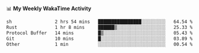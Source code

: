 <!--
**stamp711/stamp711** is a ✨ _special_ ✨ repository because its `README.md` (this file) appears on your GitHub profile.

Here are some ideas to get you started:

- 🔭 I’m currently working on ...
- 🌱 I’m currently learning ...
- 👯 I’m looking to collaborate on ...
- 🤔 I’m looking for help with ...
- 💬 Ask me about ...
- 📫 How to reach me: ...
- 😄 Pronouns: ...
- ⚡ Fun fact: ...
-->

📊 **My Weekly WakaTime Activity**

<!--START_SECTION:waka-->

```txt
sh                2 hrs 54 mins   ████████████████░░░░░░░░░   64.54 %
Rust              1 hr 8 mins     ██████▒░░░░░░░░░░░░░░░░░░   25.33 %
Protocol Buffer   14 mins         █▒░░░░░░░░░░░░░░░░░░░░░░░   05.43 %
Git               10 mins         █░░░░░░░░░░░░░░░░░░░░░░░░   03.89 %
Other             1 min           ░░░░░░░░░░░░░░░░░░░░░░░░░   00.54 %
```

<!--END_SECTION:waka-->
